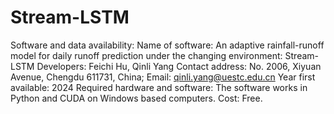 # Stream-LSTM

Software and data availability: 
Name of software: An adaptive rainfall-runoff model for daily runoff prediction under the changing environment: Stream-LSTM 
Developers: Feichi Hu, Qinli Yang
Contact address: No. 2006, Xiyuan Avenue, Chengdu 611731, China; 
Email: qinli.yang@uestc.edu.cn
Year first available: 2024
Required hardware and software: The software works in Python and CUDA on Windows based computers.
Cost: Free. 
